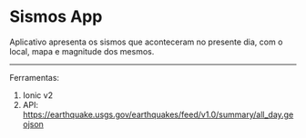 # Sismos App

Aplicativo apresenta os sismos que aconteceram no presente dia, com o local, mapa e magnitude dos mesmos.

---
Ferramentas:

1. Ionic v2
2. API: https://earthquake.usgs.gov/earthquakes/feed/v1.0/summary/all_day.geojson
